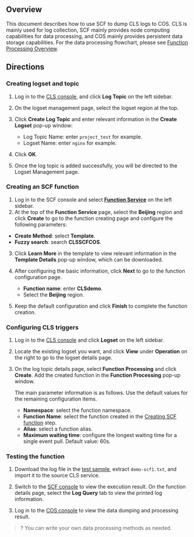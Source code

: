 ## Overview

This document describes how to use SCF to dump CLS logs to COS. CLS is mainly used for log collection, SCF mainly provides node computing capabilities for data processing, and COS mainly provides persistent data storage capabilities. For the data processing flowchart, please see [Function Processing Overview](https://intl.cloud.tencent.com/document/product/614/38883).

## Directions

[](id:step01)

### Creating logset and topic

1. Log in to the [CLS console](https://console.cloud.tencent.com/cls), and click **Log Topic** on the left sidebar.
2. On the logset management page, select the logset region at the top.
3. Click **Create Log Topic** and enter relevant information in the **Create Logset** pop-up window:
   - Log Topic Name: enter `project_test` for example.
   - Logset Name: enter `nginx` for example.

4. Click **OK**.
5. Once the log topic is added successfully, you will be directed to the Logset Management page.

[](id:step03)
### Creating an SCF function

1. Log in to the SCF console and select **[Function Service](https://console.cloud.tencent.com/scf/list)** on the left sidebar.
2. At the top of the **Function Service** page, select the **Beijing** region and click **Create** to go to the function creating page and configure the following parameters:
  - **Create Method**: select **Template**.
  - **Fuzzy search**: search **CLSSCFCOS**.
3. Click **Learn More** in the template to view relevant information in the **Template Details** pop-up window, which can be downloaded.

4. After configuring the basic information, click **Next** to go to the function configuration page.
    - **Function name**: enter **CLSdemo**.
    - Select the **Beijing** region.
5. Keep the default configuration and click **Finish** to complete the function creation.


[](id:step04)
### Configuring CLS triggers

1. Log in to the [CLS console](https://console.cloud.tencent.com/cls) and click **Logset** on the left sidebar.
2. Locate the existing logset you want, and click **View** under **Operation** on the right to go to the logset details page.
3. On the log topic details page, select **Function Processing** and click **Create**. Add the created function in the **Function Processing** pop-up window.

	The main parameter information is as follows. Use the default values for the remaining configuration items.
	- **Namespace**: select the function namespace.
	- **Function Name**: select the function created in the [Creating SCF function](#step03) step.
	- **Alias**: select a function alias.
	- **Maximum waiting time**: configure the longest waiting time for a single event pull. Default value: 60s.

[](id:step05)
### Testing the function

1. Download the log file in the [test sample](https://main.qcloudimg.com/raw/6e0d4837eefd0ce77dac8a3973acdf39.zip), extract `demo-scf1.txt`, and import it to the source CLS service.
2. Switch to the [SCF console](https://console.cloud.tencent.com/scf/list?rid=8&ns=default) to view the execution result.
   On the function details page, select the **Log Query** tab to view the printed log information.

3. Log in to the [COS console](https://console.cloud.tencent.com/cos5) to view the data dumping and processing result.
>? You can write your own data processing methods as needed.
